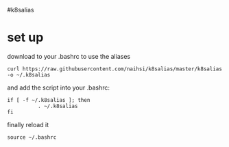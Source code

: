#k8salias

# set up 
download to your .bashrc to use the aliases

```
curl https://raw.githubusercontent.com/naihsi/k8salias/master/k8salias -o ~/.k8salias
```

and add the script into your .bashrc:

```
if [ -f ~/.k8salias ]; then
          . ~/.k8salias
fi
  ```

finally reload it

```
source ~/.bashrc
```
